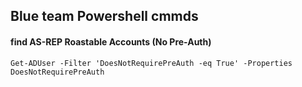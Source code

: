 ## Blue team Powershell cmmds
#### find AS-REP Roastable Accounts (No Pre-Auth) 
```
Get-ADUser -Filter 'DoesNotRequirePreAuth -eq True' -Properties DoesNotRequirePreAuth
```
